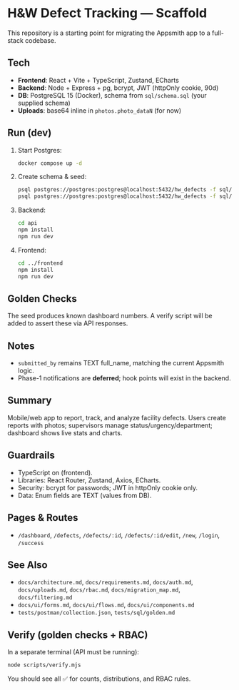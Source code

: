 # H&W Defect Tracking — Scaffold

This repository is a starting point for migrating the Appsmith app to a full-stack codebase.

## Tech
- **Frontend**: React + Vite + TypeScript, Zustand, ECharts
- **Backend**: Node + Express + pg, bcrypt, JWT (httpOnly cookie, 90d)
- **DB**: PostgreSQL 15 (Docker), schema from `sql/schema.sql` (your supplied schema)
- **Uploads**: base64 inline in `photos.photo_dataN` (for now)

## Run (dev)
1. Start Postgres:
   ```bash
   docker compose up -d
   ```
2. Create schema & seed:
   ```bash
   psql postgres://postgres:postgres@localhost:5432/hw_defects -f sql/schema.sql
   psql postgres://postgres:postgres@localhost:5432/hw_defects -f sql/seed.sql
   ```
3. Backend:
   ```bash
   cd api
   npm install
   npm run dev
   ```
4. Frontend:
   ```bash
   cd ../frontend
   npm install
   npm run dev
   ```

## Golden Checks
The seed produces known dashboard numbers. A verify script will be added to assert these via API responses.

## Notes
- `submitted_by` remains TEXT full_name, matching the current Appsmith logic.
- Phase-1 notifications are **deferred**; hook points will exist in the backend.


## Summary
Mobile/web app to report, track, and analyze facility defects. Users create reports with photos; supervisors manage status/urgency/department; dashboard shows live stats and charts.

## Guardrails
- TypeScript on (frontend).
- Libraries: React Router, Zustand, Axios, ECharts.
- Security: bcrypt for passwords; JWT in httpOnly cookie only.
- Data: Enum fields are TEXT (values from DB).

## Pages & Routes
- `/dashboard`, `/defects`, `/defects/:id`, `/defects/:id/edit`, `/new`, `/login`, `/success`

## See Also
- `docs/architecture.md`, `docs/requirements.md`, `docs/auth.md`, `docs/uploads.md`, `docs/rbac.md`, `docs/migration_map.md`, `docs/filtering.md`
- `docs/ui/forms.md`, `docs/ui/flows.md`, `docs/ui/components.md`
- `tests/postman/collection.json`, `tests/sql/golden.md`


## Verify (golden checks + RBAC)
In a separate terminal (API must be running):
```bash
node scripts/verify.mjs
```
You should see all ✅ for counts, distributions, and RBAC rules.
